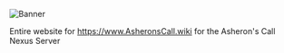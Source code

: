 ![Banner](https://i.imgur.com/gwS82gg.png)

Entire website for https://www.AsheronsCall.wiki for the Asheron's Call Nexus Server
